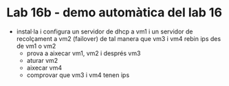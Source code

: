 # Lab 16b - demo automàtica del lab 16
- instal·la i configura un servidor de dhcp a vm1 i un servidor de recolçament a vm2 (failover) de tal manera que vm3 i vm4 rebin ips des de vm1 o vm2
  - prova a aixecar vm1, vm2 i després vm3
  - aturar vm2
  - aixecar vm4
  - comprovar que vm3 i vm4 tenen ips
